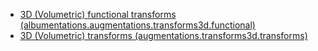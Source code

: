 - [3D (Volumetric) functional transforms (albumentations.augmentations.transforms3d.functional)](functional.md)
- [3D (Volumetric) transforms (augmentations.transforms3d.transforms)](transforms.md)
